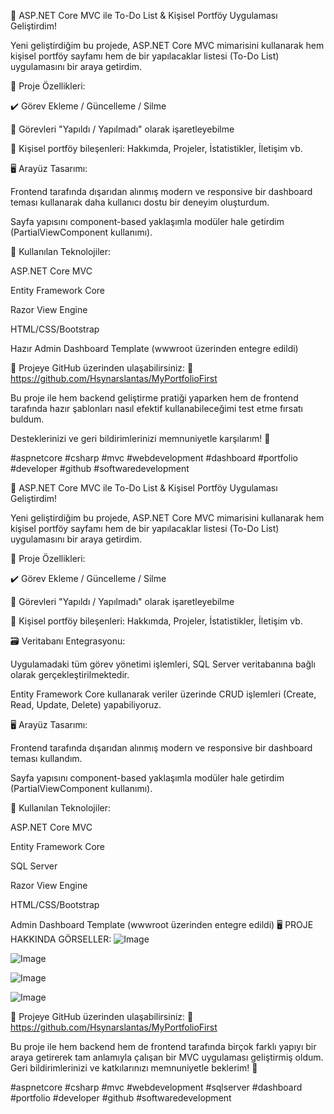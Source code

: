 🎯 ASP.NET Core MVC ile To-Do List & Kişisel Portföy Uygulaması Geliştirdim!

Yeni geliştirdiğim bu projede, ASP.NET Core MVC mimarisini kullanarak hem kişisel portföy sayfamı hem de bir yapılacaklar listesi (To-Do List) uygulamasını bir araya getirdim.

📌 Proje Özellikleri:

✔️ Görev Ekleme / Güncelleme / Silme

🔁 Görevleri "Yapıldı / Yapılmadı" olarak işaretleyebilme

💼 Kişisel portföy bileşenleri: Hakkımda, Projeler, İstatistikler, İletişim vb.

🖥️ Arayüz Tasarımı:

Frontend tarafında dışarıdan alınmış modern ve responsive bir dashboard teması kullanarak daha kullanıcı dostu bir deneyim oluşturdum.

Sayfa yapısını component-based yaklaşımla modüler hale getirdim (PartialViewComponent kullanımı).

🔧 Kullanılan Teknolojiler:

ASP.NET Core MVC

Entity Framework Core

Razor View Engine

HTML/CSS/Bootstrap

Hazır Admin Dashboard Template (wwwroot üzerinden entegre edildi)

📂 Projeye GitHub üzerinden ulaşabilirsiniz:
🔗 https://github.com/Hsynarslantas/MyPortfolioFirst

Bu proje ile hem backend geliştirme pratiği yaparken hem de frontend tarafında hazır şablonları nasıl efektif kullanabileceğimi test etme fırsatı buldum.

Desteklerinizi ve geri bildirimlerinizi memnuniyetle karşılarım! 🙌

#aspnetcore #csharp #mvc #webdevelopment #dashboard #portfolio #developer #github #softwaredevelopment


🎯 ASP.NET Core MVC ile To-Do List & Kişisel Portföy Uygulaması Geliştirdim!

Yeni geliştirdiğim bu projede, ASP.NET Core MVC mimarisini kullanarak hem kişisel portföy sayfamı hem de bir yapılacaklar listesi (To-Do List) uygulamasını bir araya getirdim.

📌 Proje Özellikleri:

✔️ Görev Ekleme / Güncelleme / Silme

🔁 Görevleri "Yapıldı / Yapılmadı" olarak işaretleyebilme

💼 Kişisel portföy bileşenleri: Hakkımda, Projeler, İstatistikler, İletişim vb.

🗃️ Veritabanı Entegrasyonu:

Uygulamadaki tüm görev yönetimi işlemleri, SQL Server veritabanına bağlı olarak gerçekleştirilmektedir.

Entity Framework Core kullanarak veriler üzerinde CRUD işlemleri (Create, Read, Update, Delete) yapabiliyoruz.

🖥️ Arayüz Tasarımı:

Frontend tarafında dışarıdan alınmış modern ve responsive bir dashboard teması kullandım.

Sayfa yapısını component-based yaklaşımla modüler hale getirdim (PartialViewComponent kullanımı).

🔧 Kullanılan Teknolojiler:

ASP.NET Core MVC

Entity Framework Core

SQL Server

Razor View Engine

HTML/CSS/Bootstrap

Admin Dashboard Template (wwwroot üzerinden entegre edildi)
🖥️ PROJE HAKKINDA GÖRSELLER:
![Image](https://github.com/user-attachments/assets/57c2eb5e-73a0-4970-9bde-6e9fa565082b)

![Image](https://github.com/user-attachments/assets/600f7bff-2348-490b-b921-009936a2fa8d)

![Image](https://github.com/user-attachments/assets/54e3c8a6-4acf-45b8-b9a2-6ac9a366e20e)

![Image](https://github.com/user-attachments/assets/96d3dfee-58ed-47e0-ad1b-4851d9cbd1ca)


📂 Projeye GitHub üzerinden ulaşabilirsiniz:
🔗 https://github.com/Hsynarslantas/MyPortfolioFirst

Bu proje ile hem backend hem de frontend tarafında birçok farklı yapıyı bir araya getirerek tam anlamıyla çalışan bir MVC uygulaması geliştirmiş oldum. Geri bildirimlerinizi ve katkılarınızı memnuniyetle beklerim! 🙌

#aspnetcore #csharp #mvc #webdevelopment #sqlserver #dashboard #portfolio #developer #github #softwaredevelopment
